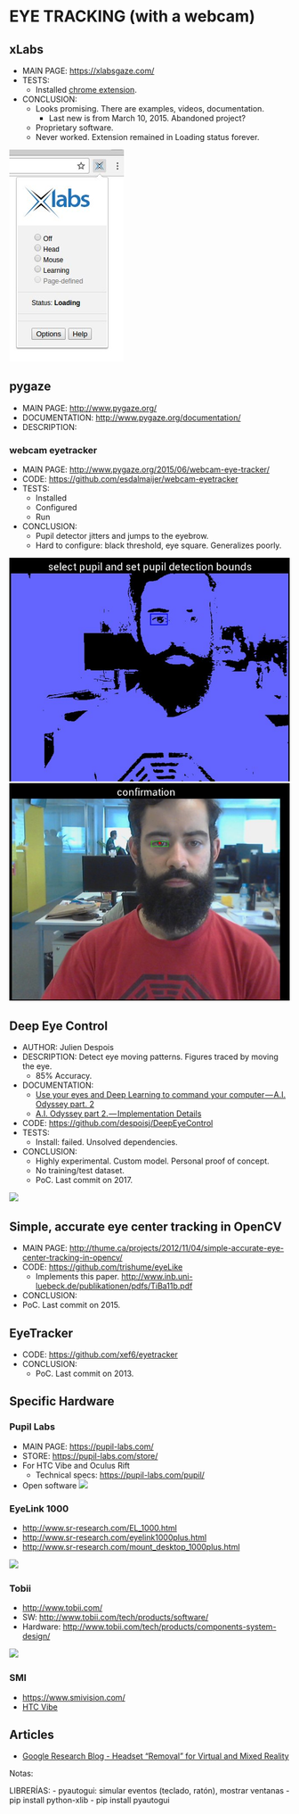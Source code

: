 # EYE TRACKING (with a webcam)

## xLabs
* MAIN PAGE: https://xlabsgaze.com/
* TESTS:
	* Installed [chrome extension](https://chrome.google.com/webstore/detail/xlabs-headeyegaze-tracker/emeeadaoegehllidjmmokeaahobondco?hl=en-US).
* CONCLUSION:
  * Looks promising. There are examples, videos, documentation.
	* Last new is from March 10, 2015. Abandoned project?
  * Proprietary software.
  * Never worked. Extension remained in Loading status forever.

![Chrome status](chrome-loading.jpg)


## pygaze
* MAIN PAGE: http://www.pygaze.org/
* DOCUMENTATION: http://www.pygaze.org/documentation/
* DESCRIPTION:

### webcam eyetracker
* MAIN PAGE: http://www.pygaze.org/2015/06/webcam-eye-tracker/
* CODE: https://github.com/esdalmaijer/webcam-eyetracker
* TESTS:
	* Installed
	* Configured
	* Run
* CONCLUSION:
	* Pupil detector jitters and jumps to the eyebrow.
	* Hard to configure: black threshold, eye square. Generalizes poorly.

![Threshold selection](threshold.jpg)
![Final result](color.jpg)



## Deep Eye Control
* AUTHOR: Julien Despois
* DESCRIPTION: Detect eye moving patterns. Figures traced by moving the eye.
	* 85% Accuracy.
* DOCUMENTATION:
	* [Use your eyes and Deep Learning to command your computer — A.I. Odyssey part. 2](https://hackernoon.com/talk-to-you-computer-with-you-eyes-and-deep-learning-a-i-odyssey-part-2-7d3405ab8be1#.gpyirjf9u)
	* [A.I. Odyssey part 2. — Implementation Details](https://medium.com/@juliendespois/a-i-odyssey-part-2-implementation-details-f126f18bd320#.sh2290v4k)
* CODE: https://github.com/despoisj/DeepEyeControl
* TESTS:
	* Install: failed. Unsolved dependencies.
* CONCLUSION:
	* Highly experimental. Custom model. Personal proof of concept.
	* No training/test dataset.
	* PoC. Last commit on 2017.

![](https://cdn-images-1.medium.com/max/1000/1*6hKDvXF8rb_hIfQifdRP6Q.gif)


## Simple, accurate eye center tracking in OpenCV
* MAIN PAGE: http://thume.ca/projects/2012/11/04/simple-accurate-eye-center-tracking-in-opencv/
* CODE: https://github.com/trishume/eyeLike
	* Implements this paper. http://www.inb.uni-luebeck.de/publikationen/pdfs/TiBa11b.pdf
* CONCLUSION:
 * PoC. Last commit on 2015.

## EyeTracker
* CODE: https://github.com/xef6/eyetracker
* CONCLUSION:
	* PoC. Last commit on 2013.



## Specific Hardware

### Pupil Labs
 * MAIN PAGE: https://pupil-labs.com/
 * STORE: https://pupil-labs.com/store/
  * For HTC Vibe and Oculus Rift
	* Technical specs: https://pupil-labs.com/pupil/
 * Open software
![](https://pupil-labs.com/media/images/home/slides/03.jpg)

### EyeLink 1000
* http://www.sr-research.com/EL_1000.html
* http://www.sr-research.com/eyelink1000plus.html
* http://www.sr-research.com/mount_desktop_1000plus.html

 ![](http://www.sr-research.com/images/EyeLink1000PlusDesktopHeadStabilized.jpg)

### Tobii
* http://www.tobii.com/
* SW: http://www.tobii.com/tech/products/software/
* Hardware: http://www.tobii.com/tech/products/components-system-design/

 ![](http://www.tobiipro.com/imagevault/publishedmedia/zztm9anzuiaixku81tx1/TobiiPro_airport_navigation_signage_gaze_plot_2_1.jpg)

### SMI
* https://www.smivision.com/
* [HTC Vibe](https://www.smivision.com/eye-tracking/product/eye-tracking-htc-vive/)



## Articles
* [Google Research Blog - Headset “Removal” for Virtual and Mixed Reality](https://research.googleblog.com/2017/02/headset-removal-for-virtual-and-mixed.html)


Notas:

LIBRERÍAS:
	- pyautogui: simular eventos (teclado, ratón), mostrar ventanas
		- pip install python-xlib
		- pip install pyautogui
